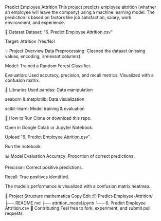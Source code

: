 Predict Employee Attrition
This project predicts employee attrition (whether an employee will leave the company) using a machine learning model. The prediction is based on factors like job satisfaction, salary, work environment, and experience.

📁 Dataset
Dataset: "6. Predict Employee Attrition.csv"

Target: Attrition (Yes/No)

💡 Project Overview
Data Preprocessing: Cleaned the dataset (missing values, encoding, irrelevant columns).

Model: Trained a Random Forest Classifier.

Evaluation: Used accuracy, precision, and recall metrics. Visualized with a confusion matrix.

🧰 Libraries Used
pandas: Data manipulation

seaborn & matplotlib: Data visualization

scikit-learn: Model training & evaluation

🚀 How to Run
Clone or download this repo.

Open in Google Colab or Jupyter Notebook.

Upload "6. Predict Employee Attrition.csv".

Run the notebook.

📊 Model Evaluation
Accuracy: Proportion of correct predictions.

Precision: Correct positive predictions.

Recall: True positives identified.

The model’s performance is visualized with a confusion matrix heatmap.

📂 Project Structure
mathematica
Copy
Edit
📦 Predict-Employee-Attrition/
├── README.md
├── attrition_model.ipynb
└── 6. Predict Employee Attrition.csv
🤝 Contributing
Feel free to fork, experiment, and submit pull requests.

